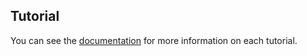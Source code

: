 Tutorial
--------
You can see the [documentation](https://github.com/cayek/TESS3/blob/master/doc/documentation.pdf) for more information on each tutorial.
